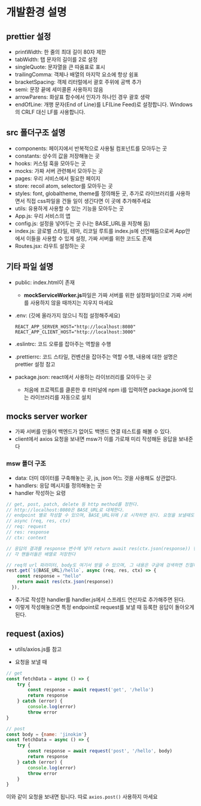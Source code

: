 # 개발환경 설명

## prettier 설정
+ printWidth: 한 줄의 최대 길이 80자 제한
+ tabWidth: 탭 문자의 길이를 2로 설정
+ singleQuote: 문자열을 큰 따옴표로 표시
+ trailingComma: 객체나 배열의 마지막 요소에 항상 쉼표
+ bracketSpacing: 객체 리터럴에서 괄호 주위에 공백 추가
+ semi: 문장 끝에 세미콜론 사용하지 않음
+ arrowParens: 화살표 함수에서 인자가 하나인 경우 괄호 생략
+ endOfLine: 개행 문자(End of Line)를 LF(Line Feed)로 설정합니다. Windows의 CRLF 대신 LF를 사용합니다.

## src 폴더구조 설명
+ components: 페이지에서 반복적으로 사용될 컴포넌트를 모아두는 곳
+ constants: 상수의 값을 저장해놓는 곳
+ hooks: 커스텀 훅을 모아두는 곳
+ mocks: 가짜 서버 관련해서 모아두는 곳
+ pages: 우리 서비스에서 필요한 페이지
+ store: recoil atom, selector를 모아두는 곳
+ styles: font, globaltheme, theme를 정의해둔 곳, 추가로 라이브러리를 사용하면서 직접 css파일을 건들 일이 생긴다면 이 곳에 추가해주세요
+ utils: 유용하게 사용할 수 있는 기능을 모아두는 곳
+ App.js: 우리 서비스의 앱
+ config.js: 설정을 넣어두는 곳 (나는 BASE_URL을 저장해 둠)
+ index.js: 글로벌 스타일, 테마, 리코일 루트를 index.js에 선언해둠으로써 App안에서 이들을 사용할 수 있게 설정, 가짜 서버를 위한 코드도 존재
+ Routes.jsx: 라우트 설정하는 곳

## 기타 파일 설명
+ public: index.html이 존재
  - **mockServiceWorker.js**파일은 가짜 서버를 위한 설정파일이므로 가짜 서버를 사용하지 않을 때까지는 지우지 마세요

+ .env: (깃에 올라가지 않으니 직접 설정해주세요)
    ```
    REACT_APP_SERVER_HOST="http://localhost:8080"
    REACT_APP_CLIENT_HOST="http://localhost:3000"
    ```
+ .eslintrc: 코드 오류를 잡아주는 역할을 수행
+ .prettierrc: 코드 스타일, 컨벤션을 잡아주는 역할 수행, 내용에 대한 설명은 prettier 설정 참고
+ package.json: react에서 사용하는 라이브러리를 모아두는 곳
  - 처음에 프로젝트를 클론한 후 터미널에 npm i를 입력하면 package.json에 있는 라이브러리를 자동으로 설치

## mocks server worker
+ 가짜 서버를 만들어 백엔드가 없어도 백엔드 연결 테스트를 해볼 수 있다.
+ client에서 axios 요청을 보내면 msw가 이를 가로채 미리 작성해둔 응답을 보내준다

### msw 폴더 구조
+ data: 더미 데이터를 구축해놓는 곳, js, json 어느 것을 사용해도 상관없다.
+ handlers: 응답 메시지를 정의해놓는 곳
+ handler 작성하는 요령
```js
// get, post, patch, delete 등 http method를 정한다.
// http://localhost:8080은 BASE_URL로 대체한다.
// endpoint 별로 작성할 수 있으며, BASE_URL뒤에 /로 시작하면 된다. 요청을 보낼때도 마찬가지
// async (req, res, ctx)
// req: request
// res: response
// ctx: context

// 응답의 결과를 response 변수에 넣어 return await res(ctx.json(response)) 형식으로 돌려주면 된다.
// 각 핸들러들은 배열로 저장한다

// req의 url 파라미터, body도 여기서 받을 수 있으며, 그 내용은 구글에 검색하면 친절하게 나옵니다.
rest.get(`${BASE_URL}/hello`, async (req, res, ctx) => {
    const response = "hello"
    return await res(ctx.json(response))
  }),
```

+ 추가로 작성한 handler를 handler.js에서 스프레드 연산자로 추가해주면 된다.
+ 이렇게 작성해놓으면 특정 endpoint로 request를 보낼 때 등록한 응답이 돌아오게 된다.

## request (axios)
+ utils/axios.js를 참고

+ 요청을 보낼 때
```js
// get
const fetchData = async () => {
    try {
        const response = await request('get', '/hello')
        return response
    } catch (error) {
        console.log(error)
        throw error
}

// post
const body = {name: 'jinokim'}
const fetchData = async () => {
    try {
        const response = await request('post', '/hello', body)
        return response
    } catch (error) {
        console.log(error)
        throw error
    }
}
```

이와 같이 요청을 보내면 됩니다. 따로 `axios.post()` 사용하지 마세요

